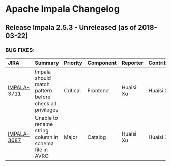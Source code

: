 
<!---
# Licensed to the Apache Software Foundation (ASF) under one
# or more contributor license agreements.  See the NOTICE file
# distributed with this work for additional information
# regarding copyright ownership.  The ASF licenses this file
# to you under the Apache License, Version 2.0 (the
# "License"); you may not use this file except in compliance
# with the License.  You may obtain a copy of the License at
#
#     http://www.apache.org/licenses/LICENSE-2.0
#
# Unless required by applicable law or agreed to in writing, software
# distributed under the License is distributed on an "AS IS" BASIS,
# WITHOUT WARRANTIES OR CONDITIONS OF ANY KIND, either express or implied.
# See the License for the specific language governing permissions and
# limitations under the License.
-->
# Apache Impala Changelog

## Release Impala 2.5.3 - Unreleased (as of 2018-03-22)



### BUG FIXES:

| JIRA | Summary | Priority | Component | Reporter | Contributor |
|:---- |:---- | :--- |:---- |:---- |:---- |
| [IMPALA-3711](https://issues.apache.org/jira/browse/IMPALA-3711) | Impala should match pattern before check all privileges |  Critical | Frontend | Huaisi Xu | Huaisi Xu |
| [IMPALA-3687](https://issues.apache.org/jira/browse/IMPALA-3687) | Unable to rename string column in schema file in AVRO |  Major | Catalog | Huaisi Xu | Huaisi Xu |


